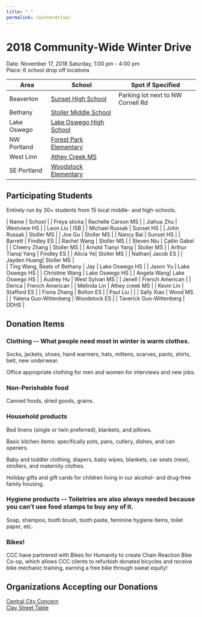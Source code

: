 ```yaml
---
title: " "
permalink: /winterdrive/
---
```


# 2018 Community-Wide Winter Drive

Date: November 17, 2018 Saturday, 1:00 pm - 4:00 pm  
Place: 6 school drop off locations  

| Area | School | Spot if Specified |
| --- | --- | --- |
| Beaverton | [Sunset High School](https://www.google.com/maps/place/Sunset+High+School/@45.5281211,-122.8205103,15z/data=!4m2!3m1!1s0x0:0xee13c5fd283ea1a8?ved=2ahUKEwj2-Mi2udPeAhVKyFQKHSB5DhAQ_BIwCnoECAUQCA) | Parking lot next to NW Cornell Rd|
| Bethany | [Stoller Middle School](https://www.google.com/maps/place/Stoller+Middle+School/@45.557277,-122.822358,15z/data=!4m2!3m1!1s0x0:0x8ed51b34f0447f22?ved=2ahUKEwj43-zdudPeAhVO7VQKHe5DBqkQ_BIwD3oECAYQCA) | |
| Lake Oswego | [Lake Oswego High School](https://www.google.com/maps/place/Lake+Oswego+Senior+High+School/@45.4275204,-122.7024808,15z/data=!4m5!3m4!1s0x0:0xca28633b2e16a0ea!8m2!3d45.4275204!4d-122.7024808) | |
| NW Portland | [Forest Park Elementary](https://www.google.com/maps/place/Forest+Park+Elementary+School/@45.5425002,-122.7773606,15z/data=!4m2!3m1!1s0x0:0x539640c237e4d9fb?ved=2ahUKEwiGsub_udPeAhVDwZ8KHc0GDDUQ_BIwDnoECAYQCA) | |
| West Linn | [Athey Creek MS](https://www.google.com/maps/place/Athey+Creek+Middle+School/@45.3782419,-122.7065181,15z/data=!4m5!3m4!1s0x0:0xd49e1e18c57b1f85!8m2!3d45.3782419!4d-122.7065181) | |
| SE Portland | [Woodstock Elementary](https://www.google.com/maps/place/Woodstock+Elementary+School/@45.4820466,-122.6115906,15z/data=!4m2!3m1!1s0x0:0x5fa9f4d2efbc1629?ved=2ahUKEwj1wsuYutPeAhWL_p8KHUR1A5oQ_BIwCnoECAYQCA) | |

## Participating Students

Entirely run by 30+ students from 15 local middle- and high-schools.

| Name | School |
| Freya sticka | Rachelle Carson MS |
| Jiahua Zhu | Westview HS |
| Leon Liu | ISB |
| Michael Russak | Sunset HS |
| John Russak |  Stoller MS |
| Joe Gu | Stoller MS |
| Nancy Bai | Sunset HS |
| Barrett | Findley ES |
| Rachel Wang | Stoller MS |
| Steven Niu | Catlin Gabel |
| Cheery Zhang | Stoller MS |
| Arnold Tianyi Yang | Stoller MS |
| Arthur Tianqi Yang | Findley ES |
| Alicia Ye| Stoller MS |
| Nathan| Jacob ES |
| Jayden Huang| Stoller MS |  
| Ting Wang, Beats of Bethany
| Jay | Lake Oswego HS |
| Jason Yu | Lake Oswego HS |
| Christine Wang | Lake Oswego HS |
| Angela Wang| Lake Oswego HS |
| Audrey Hu | West Sylvan MS |
| Jenell | French American |
| Derica | French American |
| Melinda Lin | Athey creek MS |
| Kevin Lin | Stafford ES |
| Fiona Zhang | Bolton ES |
| Paul Liu | |
| Sally Xiao | Wood MS |
| Yalena Guo-Wittenberg | Woodstock ES |
| Taverick Guo-Wittenberg | DDHS |

## Donation Items

### Clothing -- What people need most in winter is warm clothes.

Socks, jackets, shoes, hand warmers, hats, mittens, scarves, pants, shirts, belt, new underwear.

Office appropriate clothing for men and women for interviews and new jobs.

### Non-Perishable food

Canned foods, dried goods, grains.

### Household products

Bed linens (single or twin preferred), blankets, and pillows.

Basic kitchen items: specifically pots, pans, cutlery, dishes, and can openers.

Baby and toddler clothing, diapers, baby wipes, blankets, car seats (new), strollers, and maternity clothes.

Holiday gifts and gift cards for children living in our alcohol- and drug-free family housing.

### Hygiene products -- Toiletries are also always needed because you can't use food stamps to buy any of it.

Soap, shampoo, tooth brush, tooth paste, feminine hygiene items, toilet paper, etc.

### Bikes!

CCC have partnered with Bikes for Humanity to create Chain Reaction Bike Co-op, which allows CCC clients to refurbish donated bicycles and receive bike mechanic training, earning a free bike through sweat equity!

## Organizations Accepting our Donations

[Central City Concern](http://www.centralcityconcern.org/)  
[Clay Street Table](http://claystreettable.org/)  
